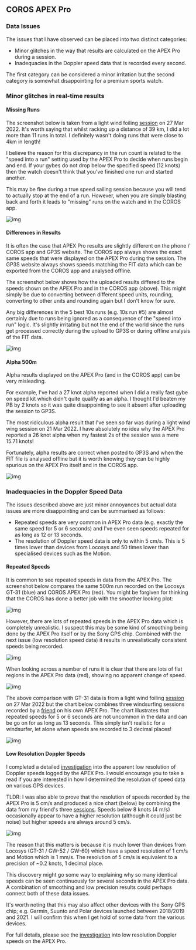 ## COROS APEX Pro

### Data Issues

The issues that I have observed can be placed into two distinct categories:

- Minor glitches in the way that results are calculated on the APEX Pro during a session.
- Inadequacies in the Doppler speed data that is recorded every second.

The first category can be considered a minor irritation but the second category is somewhat disappointing for a premium sports watch.



### Minor glitches in real-time results

#### Missing Runs

The screenshot below is taken from a light wind foiling [session](../../../sessions/20220327/README.md) on 27 Mar 2022. It's worth saying that whilst racking up a distance of 39 km, I did a lot more than 11 runs in total. I definitely wasn't doing runs that were close to 4km in length!

I believe the reason for this discrepancy in the run count is related to the "speed into a run" setting used by the APEX Pro to decide when runs begin and end. If your gybes do not drop below the specified speed (12 knots) then the watch doesn't think that you've finished one run and started another.

This may be fine during a true speed sailing session because you will tend to actually stop at the end of a run. However, when you are simply blasting back and forth it leads to "missing" runs on the watch and in the COROS app.



![img](img/coros_app.png)



#### Differences in Results

It is often the case that APEX Pro results are slightly different on the phone / COROS app and GP3S website. The COROS app always shows the exact same speeds that were displayed on the APEX Pro during the session. The GP3S website always shows speeds matching the FIT data which can be exported from the COROS app and analysed offline.

The screenshot below shows how the uploaded results differed to the speeds shown on the APEX Pro and in the COROS app (above). This might simply be due to converting between different speed units, rounding, converting to other units and rounding again but I don't know for sure.

Any big differences in the 5 best 10s runs (e.g. 10s run #5) are almost certainly due to runs being ignored as a consequence of the "speed into run" logic. It's slightly irritating but not the end of the world since the runs get processed correctly during the upload to GP3S or during offline analysis of the FIT data.



![img](img/gpsss.png)



#### Alpha 500m

Alpha results displayed on the APEX Pro (and in the COROS app) can be very misleading.

For example, I've had a 27 knot alpha reported when I did a really fast gybe on speed kit which didn't quite qualify as an alpha. I thought I'd beaten my PB by 2 knots so it was quite disappointing to see it absent after uploading the session to GP3S.

The most ridiculous alpha result that I've seen so far was during a light wind wing session on 21 Mar 2022. I have absolutely no idea why the APEX Pro reported a 26 knot alpha when my fastest 2s of the session was a mere 15.71 knots!

Fortunately, alpha results are correct when posted to GP3S and when the FIT file is analysed offline but it is worth knowing they can be highly spurious on the APEX Pro itself and in the COROS app.

![img](img/alpha.jpg)





### Inadequacies in the Doppler Speed Data

The issues described above are just minor annoyances but actual data issues are more disappointing and can be summarised as follows:

- Repeated speeds are very common in APEX Pro data (e.g. exactly the same speed for 5 or 6 seconds) and I've even seen speeds repeated for as long as 12 or 13 seconds.
- The resolution of Doppler speed data is only to within 5 cm/s. This is 5 times lower than devices from Locosys and 50 times lower than specialised devices such as the Motion.



#### Repeated Speeds

It is common to see repeated speeds in data from the APEX Pro. The screenshot below compares the same 500m run recorded on the Locosys GT-31 (blue) and COROS APEX Pro (red). You might be forgiven for thinking that the COROS has done a better job with the smoother looking plot:

![img](img/500m_151342_2.png)



However, there are lots of repeated speeds in the APEX Pro data which is completely unrealistic. I suspect this may be some kind of smoothing being done by the APEX Pro itself or by the Sony GPS chip. Combined with the next issue (low resolution speed data) it results in unrealistically consistent speeds being recorded.

![img](img/500m_151342_3.png)



When looking across a number of runs it is clear that there are lots of flat regions in the APEX Pro data (red), showing no apparent change of speed.

![img](img/coros_vs_gt31.png)



The above comparison with GT-31 data is from a light wind foiling [session](../../../sessions/20220327/README.md) on 27 Mar 2022 but the chart below combines three windsurfing sessions recorded by a [friend](../../../sessions/mark/README.md) on his own APEX Pro. The chart illustrates that repeated speeds for 5 or 6 seconds are not uncommon in the data and can be go on for as long as 13 seconds. This simply isn't realistic for a windsurfer, let alone when speeds are recorded to 3 decimal places!

![img](img/apex-pro-repeats.png)



#### Low Resolution Doppler Speeds

I completed a detailed [investigation](speed-resolution.md) into the apparent low resolution of Doppler speeds logged by the APEX Pro. I would encourage you to take a read if you are interested in how I determined the resolution of speed data on various GPS devices.

TLDR: I was also able to prove that the resolution of speeds recorded by the APEX Pro is  5 cm/s and produced a nice chart (below) by combining the data from my friend's three [sessions](../../../sessions/mark/README.md). Speeds below 8 knots (4 m/s) occasionally appear to have a higher resolution (although it could just be noise) but higher speeds are always around 5 cm/s.

![img](img/apex-pro-resolution.png)



The reason that this matters is because it is much lower than devices from Locosys (GT-31 / GW-52 / GW-60) which have a speed resolution of 1 cm/s and Motion which is 1 mm/s. The resolution of 5 cm/s is equivalent to a precision of ~0.2 knots, 1 decimal place.

This discovery might go some way to explaining why so many identical speeds can be seen continuously for several seconds in the APEX Pro data. A combination of smoothing and low precision results could perhaps connect both of these data issues.

It's worth noting that this may also affect other devices with the Sony GPS chip; e.g. Garmin, Suunto and Polar devices launched between 2018/2019 and 2021. I will confirm this when I get hold of some data from the various devices.

For full details, please see the [investigation](speed-resolution.md) into low resolution Doppler speeds on the APEX Pro.


